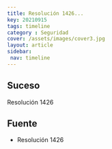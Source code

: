 ```yaml
---
title: Resolución 1426...
key: 20210915
tags: timeline
category : Seguridad
cover: /assets/images/cover3.jpg
layout: article
sidebar:
 nav: timeline
---
```


## Suceso
Resolución 1426	
## Fuente
- Resolución 1426